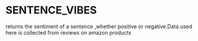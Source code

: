 # SENTENCE_VIBES
returns the sentiment of a sentence ,whether positive or negative.Data used here is collected from reviews on amazon products
